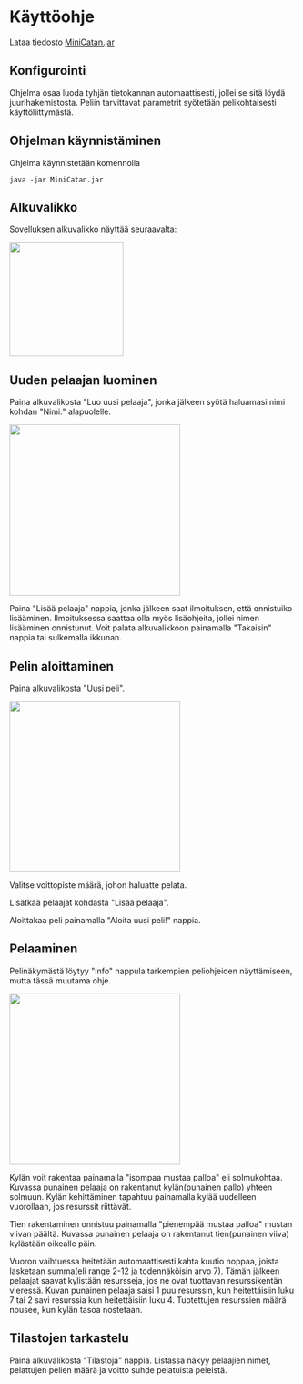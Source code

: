 # Käyttöohje

Lataa tiedosto [MiniCatan.jar](https://github.com/014728019/otm-harjoitustyo/releases/tag/viikko7)

## Konfigurointi

Ohjelma osaa luoda tyhjän tietokannan automaattisesti, jollei se sitä löydä juurihakemistosta. Peliin tarvittavat parametrit syötetään pelikohtaisesti käyttöliittymästä.

## Ohjelman käynnistäminen

Ohjelma käynnistetään komennolla 

```
java -jar MiniCatan.jar
```

## Alkuvalikko

Sovelluksen alkuvalikko näyttää seuraavalta:

<img src="https://github.com/jokinen77/otm-harjoitustyo/blob/master/MiniCatan/dokumentointi/resurssit/alkuvalikko.png" width="200">

## Uuden pelaajan luominen

Paina alkuvalikosta "Luo uusi pelaaja", jonka jälkeen syötä haluamasi nimi kohdan "Nimi:" alapuolelle.

<img src="https://github.com/jokinen77/otm-harjoitustyo/blob/master/MiniCatan/dokumentointi/resurssit/uusipelaaja.png" width="300">

Paina "Lisää pelaaja" nappia, jonka jälkeen saat ilmoituksen, että onnistuiko lisääminen. Ilmoituksessa saattaa olla myös lisäohjeita, jollei nimen lisääminen onnistunut. Voit palata alkuvalikkoon painamalla "Takaisin" nappia tai sulkemalla ikkunan.

## Pelin aloittaminen

Paina alkuvalikosta "Uusi peli".

<img src="https://github.com/jokinen77/otm-harjoitustyo/blob/master/MiniCatan/dokumentointi/resurssit/pelinaloittaminen.png" width="300">

Valitse voittopiste määrä, johon haluatte pelata.

Lisätkää pelaajat kohdasta "Lisää pelaaja".

Aloittakaa peli painamalla "Aloita uusi peli!" nappia.

## Pelaaminen

Pelinäkymästä löytyy "Info" nappula tarkempien peliohjeiden näyttämiseen, mutta tässä muutama ohje.

<img src="https://github.com/jokinen77/otm-harjoitustyo/blob/master/MiniCatan/dokumentointi/resurssit/solmujatie.png" width="300">

Kylän voit rakentaa painamalla "isompaa mustaa palloa" eli solmukohtaa. Kuvassa punainen pelaaja on rakentanut kylän(punainen pallo) yhteen solmuun. Kylän kehittäminen tapahtuu painamalla kylää uudelleen vuorollaan, jos resurssit riittävät.

Tien rakentaminen onnistuu painamalla "pienempää mustaa palloa" mustan viivan päältä. Kuvassa punainen pelaaja on rakentanut tien(punainen viiva) kylästään oikealle päin.

Vuoron vaihtuessa heitetään automaattisesti kahta kuutio noppaa, joista lasketaan summa(eli range 2-12 ja todennäköisin arvo 7). Tämän jälkeen pelaajat saavat kylistään resursseja, jos ne ovat tuottavan resurssikentän vieressä. Kuvan punainen pelaaja saisi 1 puu resurssin, kun heitettäisiin luku 7 tai 2 savi resurssia kun heitettäisiin luku 4. Tuotettujen resurssien määrä nousee, kun kylän tasoa nostetaan.

## Tilastojen tarkastelu

Paina alkuvalikosta "Tilastoja" nappia. Listassa näkyy pelaajien nimet, pelattujen pelien määrä ja voitto suhde pelatuista peleistä.
